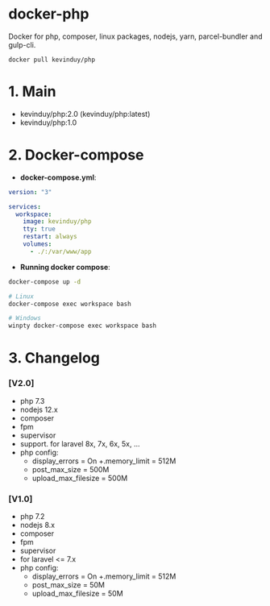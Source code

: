 # docker-php
Docker for php, composer, linux packages, nodejs, yarn, parcel-bundler and gulp-cli.

`docker pull kevinduy/php`

# 1. Main

- kevinduy/php:2.0 (kevinduy/php:latest)
- kevinduy/php:1.0

# 2. Docker-compose

- __docker-compose.yml__:

```yaml
version: "3"

services:
  workspace:
    image: kevinduy/php
    tty: true
    restart: always
    volumes:
      - ./:/var/www/app
```

- __Running docker compose__:

```sh
docker-compose up -d

# Linux
docker-compose exec workspace bash

# Windows
winpty docker-compose exec workspace bash
```

# 3. Changelog

### [V2.0]
- php 7.3
- nodejs 12.x
- composer
- fpm
- supervisor
- support. for laravel 8x, 7x, 6x, 5x, ...
- php config:
  + display_errors = On
  +.memory_limit = 512M
  + post_max_size = 500M
  + upload_max_filesize = 500M

### [V1.0]
- php 7.2
- nodejs 8.x
- composer
- fpm
- supervisor
- for laravel <= 7.x
- php config:
  + display_errors = On
  +.memory_limit = 512M
  + post_max_size = 50M
  + upload_max_filesize = 50M
